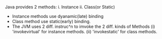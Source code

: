 Java provides 2 methods:
i. Instance
ii. Class(or Static)

* Instance methods use dyanamic(late) binding
* Class method use static(early) binding.
* The JVM uses 2 diff. instruc^n to imvoke the 2 diff. kinds of Methods
  (i) 'invokevirtual' for instance methods.
  (ii) 'invokestatic' for class methods.
